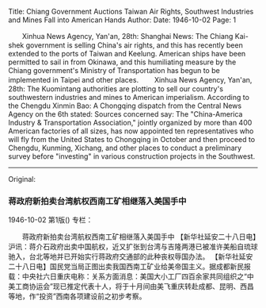 Title: Chiang Government Auctions Taiwan Air Rights, Southwest Industries and Mines Fall into American Hands
Author:
Date: 1946-10-02
Page: 1

　　Xinhua News Agency, Yan'an, 28th: Shanghai News: The Chiang Kai-shek government is selling China's air rights, and this has recently been extended to the ports of Taiwan and Keelung. American ships have been permitted to sail in from Okinawa, and this humiliating measure by the Chiang government's Ministry of Transportation has begun to be implemented in Taipei and other places.
　　Xinhua News Agency, Yan'an, 28th: The Kuomintang authorities are plotting to sell our country's southwestern industries and mines to American imperialism. According to the Chengdu Xinmin Bao: A Chongqing dispatch from the Central News Agency on the 6th stated: Sources concerned say: The "China-America Industry & Transportation Association," jointly organized by more than 400 American factories of all sizes, has now appointed ten representatives who will fly from the United States to Chongqing in October and then proceed to Chengdu, Kunming, Xichang, and other places to conduct a preliminary survey before "investing" in various construction projects in the Southwest.



<hr /> 

Original: 


### 蒋政府新拍卖台湾航权西南工矿相继落入美国手中

1946-10-02
第1版()
专栏：

　　蒋政府新拍卖台湾航权西南工矿相继落入美国手中
    【新华社延安二十八日电】沪讯：蒋介石政府出卖中国航权，近又扩张到台湾与吉隆两港已被准许美船自琉球驰入，台北等地并已开始实行蒋政府交通部的此种丧权辱国办法。
    【新华社延安二十八日电】国民党当局正图出卖我国西南工矿业给美帝国主义。据成都新民报载：中央社六日重庆电称：关系方面消息：美国大小工厂四百余家共同组织之“中美工商协运会”现已推定代表十人，将于十月间由美飞重庆转赴成都、昆明、西昌等地，作“投资”西南各项建设前之初步考察。
